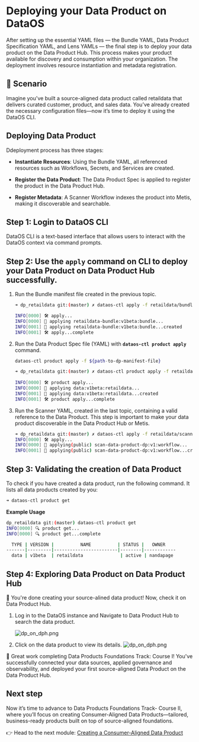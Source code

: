 # Deploying your Data Product on DataOS

After setting up the essential YAML files — the Bundle YAML, Data Product Specification YAML, and Lens YAMLs — the final step is to deploy your data product on the Data Product Hub. This process makes your product available for discovery and consumption within your organization. The deployment involves resource instantiation and metadata registration.

## 📘 Scenario

Imagine you've built a source-aligned data product called retaildata that delivers curated customer, product, and sales data. You’ve already created the necessary configuration files—now it’s time to deploy it using the DataOS CLI.

## Deploying Data Product

Ddeployment process has three stages:

- **Instantiate Resources**: Using the Bundle YAML, all referenced resources such as Workflows, Secrets, and Services are created.

- **Register the Data Product**: The Data Product Spec is applied to register the product in the Data Product Hub.

- **Register Metadata**: A Scanner Workflow indexes the product into Metis, making it discoverable and searchable.

## Step 1: Login to DataOS CLI

DataOS CLI is a text-based interface that allows users to interact with the DataOS context via command prompts.

## Step 2: Use the `apply` command on CLI to deploy your Data Product on Data Product Hub successfully.

1. Run the Bundle manifest file created in the previous topic.
    
    ```bash
    ➜ dp_retaildata git:(master) ✗ dataos-ctl apply -f retaildata/bundle/bundle.yml 
    
    INFO[0000] 🛠 apply...                                   
    INFO[0000] 🔧 applying retaildata-bundle:v1beta:bundle... 
    INFO[0001] 🔧 applying retaildata-bundle:v1beta:bundle...created 
    INFO[0001] 🛠 apply...complete 
    ```
    
2. Run the Data Product Spec file (YAML) with **`dataos-ctl product apply`** command.
    
    ```bash
    dataos-ctl product apply -f ${path-to-dp-manifest-file}
    ```
    
    ```bash
    ➜ dp_retaildata git:(master) ✗ dataos-ctl product apply -f retaildata/data_product_spec.yml
     
    INFO[0000] 🛠 product apply...                           
    INFO[0000] 🔧 applying data:v1beta:retaildata...          
    INFO[0001] 🔧 applying data:v1beta:retaildata...created   
    INFO[0001] 🛠 product apply...complete 
    ```
    
3. Run the Scanner YAML, created in the last topic, containing a valid reference to the Data Product. This step is important to make your data  product discoverable in the Data Product Hub or Metis.
    
    ```bash
    ➜ dp_retaildata git:(master) ✗ dataos-ctl apply -f retaildata/scanner.yml 
    INFO[0000] 🛠 apply...                                   
    INFO[0000] 🔧 applying(public) scan-data-product-dp:v1:workflow... 
    INFO[0001] 🔧 applying(public) scan-data-product-dp:v1:workflow...created
    ```
    

## Step 3: Validating the creation of Data Product

To check if you have created a data product, run the following command. It lists all data products created by you:

```bash
➜ dataos-ctl product get
```

**Example Usage**

```bash
dp_retaildata git:(master) dataos-ctl product get
INFO[0000] 🔍 product get...                             
INFO[0000] 🔍 product get...complete                     

  TYPE | VERSION |          NAME          | STATUS |   OWNER    
-------|---------|------------------------|--------|------------
  data | v1beta  | retaildata              | active | nandapage  
```

## Step 4: Exploring Data Product on Data Product Hub

🎯 You're done creating your source-alined data product! Now, check it on Data Product Hub.

1. Log in to the DataOS instance and Navigate to Data Product Hub to search the data product.
    
    ![dp_on_dph.png](/learn_new/dp_foundations1_learn_track/deploy_dp_cli/search_retail_data_dp.png)
    
2. Click on the data product to view its details.
    ![dp_on_dph.png](/learn_new/dp_foundations1_learn_track/deploy_dp_cli/retail_data_dp.png)

<aside class="callout">
🎯 Great work completing Data Products Foundations Track: Course I! You've successfully connected your data sources, applied governance and observability, and deployed your first source-aligned Data Product on the Data Product Hub.

</aside>

##  Next step
Now it’s time to advance to Data Products Foundations Track- Course II, where you’ll focus on creating Consumer-Aligned Data Products—tailored, business-ready products built on top of source-aligned foundations.

👉 Head to the next module: [Creating a Consumer-Aligned Data Product]()